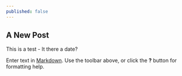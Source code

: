 ```yaml
---
published: false
---
```

## A New Post

This is a test - It there a date?

Enter text in [Markdown](http://daringfireball.net/projects/markdown/). Use the toolbar above, or click the **?** button for formatting help.
